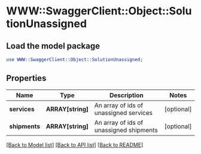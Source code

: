 # WWW::SwaggerClient::Object::SolutionUnassigned

## Load the model package
```perl
use WWW::SwaggerClient::Object::SolutionUnassigned;
```

## Properties
Name | Type | Description | Notes
------------ | ------------- | ------------- | -------------
**services** | **ARRAY[string]** | An array of ids of unassigned services | [optional] 
**shipments** | **ARRAY[string]** | An array of ids of unassigned shipments | [optional] 

[[Back to Model list]](../README.md#documentation-for-models) [[Back to API list]](../README.md#documentation-for-api-endpoints) [[Back to README]](../README.md)


